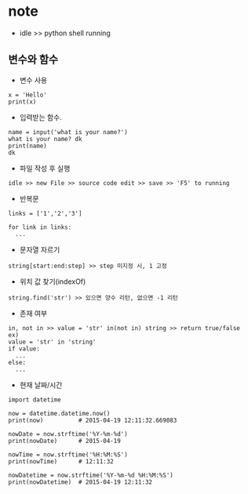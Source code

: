# note

- idle >> python shell running


## 변수와 함수

- 변수 사용
```
x = 'Hello'
print(x)
```

- 입력받는 함수.
```
name = input('what is your name?')
what is your name? dk
print(name)
dk
```

- 파일 작성 후 실행
```
idle >> new File >> source code edit >> save >> 'F5' to running
```

- 반복문
```
links = ['1','2','3']

for link in links:
  ...
```

- 문자열 자르기
```
string[start:end:step] >> step 미지정 시, 1 고정
```

- 위치 값 찾기(indexOf)
```
string.find('str') >> 있으면 양수 리턴, 없으면 -1 리턴
```

- 존재 여부 
```
in, not in >> value = 'str' in(not in) string >> return true/false
ex) 
value = 'str' in 'string'
if value:
  ...
else:
  ...
```

- 현재 날짜/시간 
```
import datetime

now = datetime.datetime.now()
print(now)          # 2015-04-19 12:11:32.669083

nowDate = now.strftime('%Y-%m-%d')
print(nowDate)      # 2015-04-19

nowTime = now.strftime('%H:%M:%S')
print(nowTime)      # 12:11:32

nowDatetime = now.strftime('%Y-%m-%d %H:%M:%S')
print(nowDatetime)  # 2015-04-19 12:11:32
```
